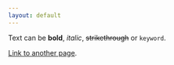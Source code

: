 ```yaml
---
layout: default
---
```


Text can be **bold**, _italic_, ~~strikethrough~~ or `keyword`.

[Link to another page](./another-page.html).


